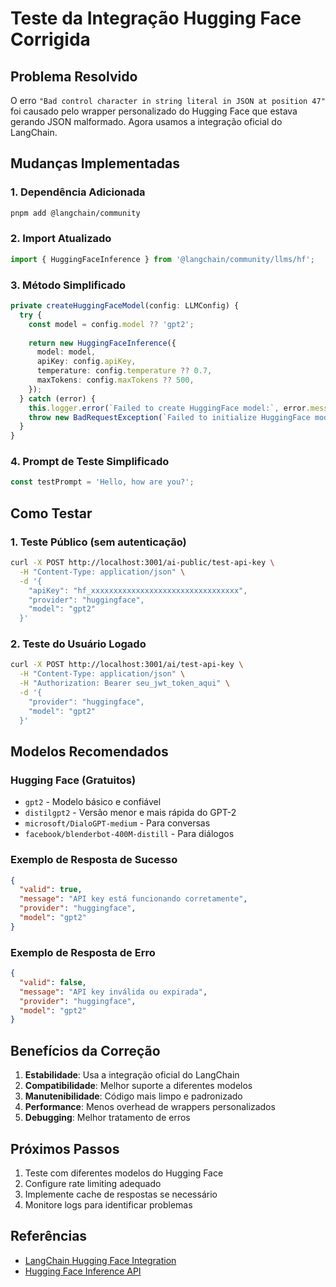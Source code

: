 # Teste da Integração Hugging Face Corrigida

## Problema Resolvido

O erro `"Bad control character in string literal in JSON at position 47"` foi causado pelo wrapper personalizado do Hugging Face que estava gerando JSON malformado. Agora usamos a integração oficial do LangChain.

## Mudanças Implementadas

### 1. Dependência Adicionada
```bash
pnpm add @langchain/community
```

### 2. Import Atualizado
```typescript
import { HuggingFaceInference } from '@langchain/community/llms/hf';
```

### 3. Método Simplificado
```typescript
private createHuggingFaceModel(config: LLMConfig) {
  try {
    const model = config.model ?? 'gpt2';
    
    return new HuggingFaceInference({
      model: model,
      apiKey: config.apiKey,
      temperature: config.temperature ?? 0.7,
      maxTokens: config.maxTokens ?? 500,
    });
  } catch (error) {
    this.logger.error(`Failed to create HuggingFace model:`, error.message);
    throw new BadRequestException(`Failed to initialize HuggingFace model: ${error.message}`);
  }
}
```

### 4. Prompt de Teste Simplificado
```typescript
const testPrompt = 'Hello, how are you?';
```

## Como Testar

### 1. Teste Público (sem autenticação)
```bash
curl -X POST http://localhost:3001/ai-public/test-api-key \
  -H "Content-Type: application/json" \
  -d '{
    "apiKey": "hf_xxxxxxxxxxxxxxxxxxxxxxxxxxxxxxxxx",
    "provider": "huggingface",
    "model": "gpt2"
  }'
```

### 2. Teste do Usuário Logado
```bash
curl -X POST http://localhost:3001/ai/test-api-key \
  -H "Content-Type: application/json" \
  -H "Authorization: Bearer seu_jwt_token_aqui" \
  -d '{
    "provider": "huggingface",
    "model": "gpt2"
  }'
```

## Modelos Recomendados

### Hugging Face (Gratuitos)
- `gpt2` - Modelo básico e confiável
- `distilgpt2` - Versão menor e mais rápida do GPT-2
- `microsoft/DialoGPT-medium` - Para conversas
- `facebook/blenderbot-400M-distill` - Para diálogos

### Exemplo de Resposta de Sucesso
```json
{
  "valid": true,
  "message": "API key está funcionando corretamente",
  "provider": "huggingface",
  "model": "gpt2"
}
```

### Exemplo de Resposta de Erro
```json
{
  "valid": false,
  "message": "API key inválida ou expirada",
  "provider": "huggingface",
  "model": "gpt2"
}
```

## Benefícios da Correção

1. **Estabilidade**: Usa a integração oficial do LangChain
2. **Compatibilidade**: Melhor suporte a diferentes modelos
3. **Manutenibilidade**: Código mais limpo e padronizado
4. **Performance**: Menos overhead de wrappers personalizados
5. **Debugging**: Melhor tratamento de erros

## Próximos Passos

1. Teste com diferentes modelos do Hugging Face
2. Configure rate limiting adequado
3. Implemente cache de respostas se necessário
4. Monitore logs para identificar problemas

## Referências

- [LangChain Hugging Face Integration](https://js.langchain.com/docs/integrations/llms/huggingface_inference/)
- [Hugging Face Inference API](https://huggingface.co/docs/api-inference/index)

